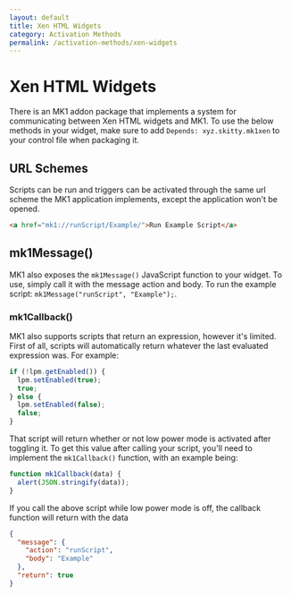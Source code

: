 ```yaml
---
layout: default
title: Xen HTML Widgets
category: Activation Methods
permalink: /activation-methods/xen-widgets
---
```


# Xen HTML Widgets
There is an MK1 addon package that implements a system for communicating between Xen HTML widgets and MK1. To use the below methods in your widget, make sure to add `Depends: xyz.skitty.mk1xen` to your control file when packaging it.

## URL Schemes
Scripts can be run and triggers can be activated through the same url scheme the MK1 application implements, except the application won't be opened. 
```html
<a href="mk1://runScript/Example/">Run Example Script</a>
```

## mk1Message()
MK1 also exposes the `mk1Message()` JavaScript function to your widget. To use, simply call it with the message action and body. To run the example script: `mk1Message("runScript", "Example");`.

### mk1Callback()
MK1 also supports scripts that return an expression, however it's limited. First of all, scripts will automatically return whatever the last evaluated expression was. For example:
```js
if (!lpm.getEnabled()) {
  lpm.setEnabled(true);
  true;
} else {
  lpm.setEnabled(false);
  false;
}
```

That script will return whether or not low power mode is activated after toggling it. To get this value after calling your script, you'll need to implement the `mk1Callback()` function, with an example being:
```js
function mk1Callback(data) {
  alert(JSON.stringify(data));
}
```

If you call the above script while low power mode is off, the callback function will return with the data
```json
{
  "message": {
    "action": "runScript",
    "body": "Example"
  },
  "return": true
}
```
